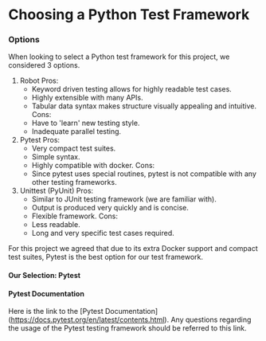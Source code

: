 # Choosing a Python Test Framework

<h3>Options</h3>

When looking to select a Python test framework for this project, we considered 3 options.

1. Robot
	Pros:
	 - Keyword driven testing allows for highly readable test cases.
	 - Highly extensible with many APIs.
	 - Tabular data syntax makes structure visually appealing and intuitive.
	Cons:
	 - Have to 'learn' new testing style.
	 - Inadequate parallel testing.
2. Pytest
	Pros:
	 - Very compact test suites.
	 - Simple syntax.
	 - Highly compatible with docker.
	Cons:
	 - Since pytest uses special routines, pytest is not compatible with any other testing frameworks.
3. Unittest (PyUnit)
	Pros:
	 - Similar to JUnit testing framework (we are familiar with).
	 - Output is produced very quickly and is concise.
	 - Flexible framework.
	Cons:
	 - Less readable.
	 - Long and very specific test cases required.

For this project we agreed that due to its extra Docker support and compact test suites, Pytest is the best option for our test framework.

<h4>Our Selection: Pytest</h4>

<h4>Pytest Documentation</h4>

Here is the link to the [Pytest Documentation] (https://docs.pytest.org/en/latest/contents.html). Any questions regarding the usage of the Pytest testing framework should be referred to this link.